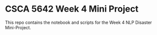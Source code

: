 # CSCA 5642 Week 4 Mini Project
This repo contains the notebook and scripts for the Week 4 NLP Disaster Mini-Project.
